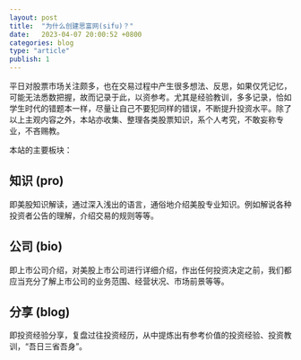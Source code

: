 ```yaml
---
layout: post
title:  "为什么创建思富网(sifu)？"
date:   2023-04-07 20:00:52 +0800
categories: blog
type: "article"
publish: 1
---
```


平日对股票市场关注颇多，也在交易过程中产生很多想法、反思，如果仅凭记忆，可能无法悉数把握，故而记录于此，以资参考。尤其是经验教训，多多记录，恰如学生时代的错题本一样，尽量让自己不要犯同样的错误，不断提升投资水平。除了以上主观内容之外，本站亦收集、整理各类股票知识，系个人考究，不敢妄称专业，不吝赐教。

本站的主要板块：

## 知识 (pro)

即美股知识解读，通过深入浅出的语言，通俗地介绍美股专业知识。例如解说各种投资者公告的理解，介绍交易的规则等等。

## 公司 (bio)

即上市公司介绍，对美股上市公司进行详细介绍，作出任何投资决定之前，我们都应当充分了解上市公司的业务范围、经营状况、市场前景等等。

## 分享 (blog)

即投资经验分享，复盘过往投资经历，从中提炼出有参考价值的投资经验、投资教训，“吾日三省吾身”。
